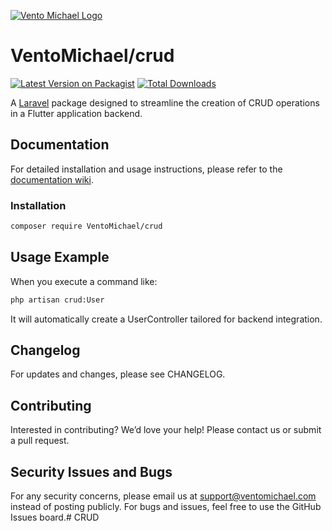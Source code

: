 [![Vento Michael Logo](https://www.ventomichael.com/logo_full.jpg)](https://www.ventomichael.com)
# VentoMichael/crud
[![Latest Version on Packagist](https://img.shields.io/packagist/v/VentoMichael/crud.svg?style=flat-square)](https://packagist.org/packages/VentoMichael/crud)
[![Total Downloads](https://img.shields.io/packagist/dt/VentoMichael/crud.svg?style=flat-square)](https://packagist.org/packages/VentoMichael/crud)

A [Laravel](https://laravel.com/) package designed to streamline the creation of CRUD operations in a Flutter application backend.

## Documentation

For detailed installation and usage instructions, please refer to the [documentation wiki](https://github.com/VentoMichael/crud/wiki).

### Installation
```bash
composer require VentoMichael/crud
```


## Usage Example
When you execute a command like:

```bash
php artisan crud:User
```
It will automatically create a UserController tailored for backend integration.

## Changelog
For updates and changes, please see CHANGELOG.

## Contributing
Interested in contributing? We’d love your help! Please contact us or submit a pull request.

## Security Issues and Bugs
For any security concerns, please email us at support@ventomichael.com instead of posting publicly. For bugs and issues, feel free to use the GitHub Issues board.# CRUD
